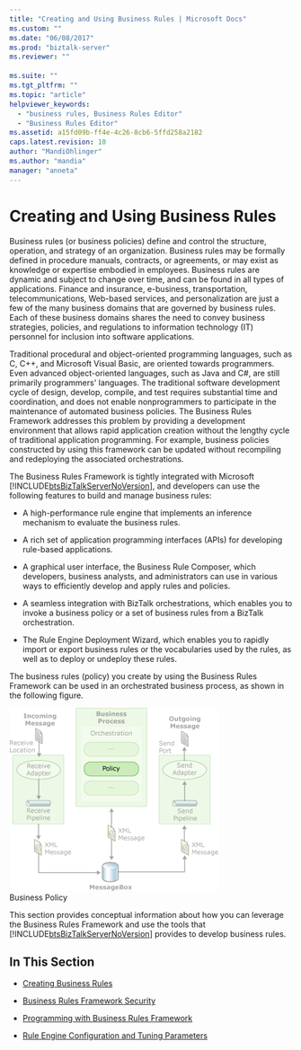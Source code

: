 ```yaml
---
title: "Creating and Using Business Rules | Microsoft Docs"
ms.custom: ""
ms.date: "06/08/2017"
ms.prod: "biztalk-server"
ms.reviewer: ""

ms.suite: ""
ms.tgt_pltfrm: ""
ms.topic: "article"
helpviewer_keywords: 
  - "business rules, Business Rules Editor"
  - "Business Rules Editor"
ms.assetid: a15fd09b-ff4e-4c26-8cb6-5ffd258a2182
caps.latest.revision: 10
author: "MandiOhlinger"
ms.author: "mandia"
manager: "anneta"
---
```

# Creating and Using Business Rules
Business rules (or business policies) define and control the structure, operation, and strategy of an organization. Business rules may be formally defined in procedure manuals, contracts, or agreements, or may exist as knowledge or expertise embodied in employees. Business rules are dynamic and subject to change over time, and can be found in all types of applications. Finance and insurance, e-business, transportation, telecommunications, Web-based services, and personalization are just a few of the many business domains that are governed by business rules. Each of these business domains shares the need to convey business strategies, policies, and regulations to information technology (IT) personnel for inclusion into software applications.  
  
 Traditional procedural and object-oriented programming languages, such as C, C++, and Microsoft Visual Basic, are oriented towards programmers. Even advanced object-oriented languages, such as Java and C#, are still primarily programmers' languages. The traditional software development cycle of design, develop, compile, and test requires substantial time and coordination, and does not enable nonprogrammers to participate in the maintenance of automated business policies. The Business Rules Framework addresses this problem by providing a development environment that allows rapid application creation without the lengthy cycle of traditional application programming. For example, business policies constructed by using this framework can be updated without recompiling and redeploying the associated orchestrations.  
  
 The Business Rules Framework is tightly integrated with Microsoft [!INCLUDE[btsBizTalkServerNoVersion](../includes/btsbiztalkservernoversion-md.md)], and developers can use the following features to build and manage business rules:  
  
-   A high-performance rule engine that implements an inference mechanism to evaluate the business rules.  
  
-   A rich set of application programming interfaces (APIs) for developing rule-based applications.  
  
-   A graphical user interface, the Business Rule Composer, which developers, business analysts, and administrators can use in various ways to efficiently develop and apply rules and policies.  
  
-   A seamless integration with BizTalk orchestrations, which enables you to invoke a business policy or a set of business rules from a BizTalk orchestration.  
  
-   The Rule Engine Deployment Wizard, which enables you to rapidly import or export business rules or the vocabularies used by the rules, as well as to deploy or undeploy these rules.  
  
 The business rules (policy) you create by using the Business Rules Framework can be used in an orchestrated business process, as shown in the following figure.  
  
 ![Diagram showing buisness policy in process.](../core/media/ebiz-dev-busprcsi.gif "ebiz_dev_busprcsi")  
Business Policy  
  
 This section provides conceptual information about how you can leverage the Business Rules Framework and use the tools that [!INCLUDE[btsBizTalkServerNoVersion](../includes/btsbiztalkservernoversion-md.md)] provides to develop business rules.  
  
## In This Section  
  
-   [Creating Business Rules](../core/creating-business-rules-using-the-business-rule-composer.md)  
  
-   [Business Rules Framework Security](../core/business-rules-framework-security.md)  
  
-   [Programming with Business Rules Framework](../core/programming-with-business-rules-framework.md)  
  
-   [Rule Engine Configuration and Tuning Parameters](../core/rule-engine-configuration-and-tuning-parameters.md)